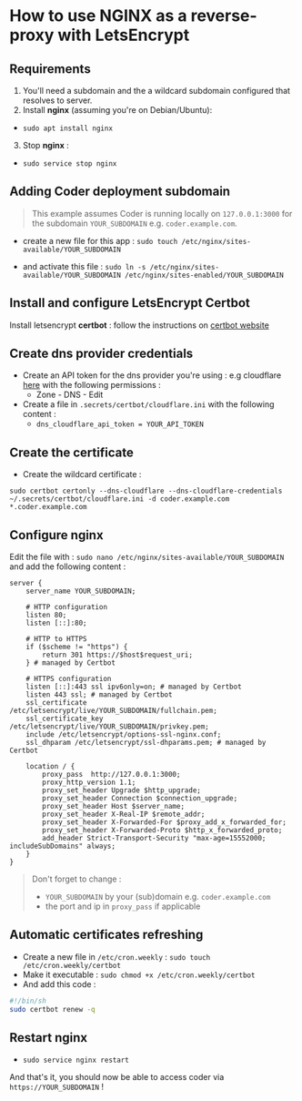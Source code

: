 # How to use NGINX as a reverse-proxy with LetsEncrypt

## Requirements

1. You'll need a subdomain and the a wildcard subdomain configured that resolves to server.
2. Install **nginx** (assuming you're on Debian/Ubuntu):

- `sudo apt install nginx`

3. Stop **nginx** :

- `sudo service stop nginx`

## Adding Coder deployment subdomain

> This example assumes Coder is running locally on `127.0.0.1:3000` for the subdomain `YOUR_SUBDOMAIN` e.g. `coder.example.com`.

- create a new file for this app : `sudo touch /etc/nginx/sites-available/YOUR_SUBDOMAIN`

- and activate this file : `sudo ln -s /etc/nginx/sites-available/YOUR_SUBDOMAIN /etc/nginx/sites-enabled/YOUR_SUBDOMAIN`

## Install and configure LetsEncrypt Certbot

Install letsencrypt **certbot** : follow the instructions on [certbot website](https://certbot.eff.org/instructions?ws=other&os=pip&tab=wildcard)

## Create dns provider credentials

- Create an API token for the dns provider you're using : e.g cloudflare [here](https://dash.cloudflare.com/profile/api-tokens) with the following permissions :
  - Zone - DNS - Edit
- Create a file in `.secrets/certbot/cloudflare.ini` with the following content :
  - `dns_cloudflare_api_token = YOUR_API_TOKEN`

## Create the certificate

- Create the wildcard certificate :

```console
sudo certbot certonly --dns-cloudflare --dns-cloudflare-credentials ~/.secrets/certbot/cloudflare.ini -d coder.example.com *.coder.example.com
```

## Configure nginx

Edit the file with : `sudo nano /etc/nginx/sites-available/YOUR_SUBDOMAIN` and add the following content :

```nginx
server {
    server_name YOUR_SUBDOMAIN;

    # HTTP configuration
    listen 80;
    listen [::]:80;

    # HTTP to HTTPS
    if ($scheme != "https") {
        return 301 https://$host$request_uri;
    } # managed by Certbot

    # HTTPS configuration
    listen [::]:443 ssl ipv6only=on; # managed by Certbot
    listen 443 ssl; # managed by Certbot
    ssl_certificate /etc/letsencrypt/live/YOUR_SUBDOMAIN/fullchain.pem;
    ssl_certificate_key /etc/letsencrypt/live/YOUR_SUBDOMAIN/privkey.pem;
    include /etc/letsencrypt/options-ssl-nginx.conf;
    ssl_dhparam /etc/letsencrypt/ssl-dhparams.pem; # managed by Certbot

    location / {
        proxy_pass  http://127.0.0.1:3000;
        proxy_http_version 1.1;
        proxy_set_header Upgrade $http_upgrade;
        proxy_set_header Connection $connection_upgrade;
        proxy_set_header Host $server_name;
        proxy_set_header X-Real-IP $remote_addr;
        proxy_set_header X-Forwarded-For $proxy_add_x_forwarded_for;
        proxy_set_header X-Forwarded-Proto $http_x_forwarded_proto;
        add_header Strict-Transport-Security "max-age=15552000; includeSubDomains" always;
    }
}
```

> Don't forget to change :
>
> - `YOUR_SUBDOMAIN` by your (sub)domain e.g. `coder.example.com`
> - the port and ip in `proxy_pass` if applicable

## Automatic certificates refreshing

- Create a new file in `/etc/cron.weekly` : `sudo touch /etc/cron.weekly/certbot`
- Make it executable : `sudo chmod +x /etc/cron.weekly/certbot`
- And add this code :

```sh
#!/bin/sh
sudo certbot renew -q
```

## Restart nginx

- `sudo service nginx restart`

And that's it, you should now be able to access coder via `https://YOUR_SUBDOMAIN` !
